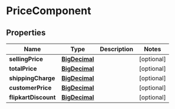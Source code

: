 
# PriceComponent

## Properties
Name | Type | Description | Notes
------------ | ------------- | ------------- | -------------
**sellingPrice** | [**BigDecimal**](BigDecimal.md) |  |  [optional]
**totalPrice** | [**BigDecimal**](BigDecimal.md) |  |  [optional]
**shippingCharge** | [**BigDecimal**](BigDecimal.md) |  |  [optional]
**customerPrice** | [**BigDecimal**](BigDecimal.md) |  |  [optional]
**flipkartDiscount** | [**BigDecimal**](BigDecimal.md) |  |  [optional]



